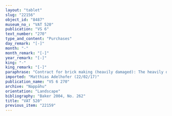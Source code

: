 ```yaml
---
layout: "tablet"
slug: "22156"
object_id: "8487"
museum_no_: "VAT 520"
publication: "VS 6"
text_number: "270"
type_and_content: "Purchases"
day_remark: "[-]"
month: "-"
month_remark: "[-]"
year_remark: "[-]"
king: "-"
king_remark: "[-]"
paraphrase: "Contract for brick making (heavily damaged): The heavily damaged operative section talks about making (<em>labānu</em>) [x amount of bricks] per day, contracted to <strong>A</strong> and possibly others. At least 4 witnesses and [the scribe?] (Mu&scaron;ēzib-[...]).<br /> &nbsp;<br /> <strong>A</strong> = &Scaron;[ellebu/Iddin-Nab&ucirc;//Nappāhu]<br /> &nbsp;"
imported: "Matthias Adelhofer (22/02/17)"
publication_name: "VS 6 270"
archive: "Nappāhu"
orientation: "Landscape"
bibliography: "Baker 2004, No. 262"
title: "VAT 520"
previous_item: "22159"
---
```

